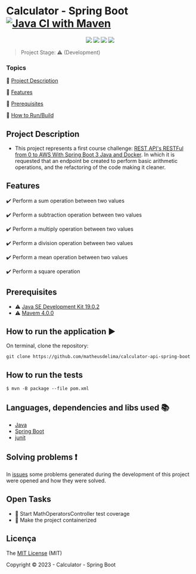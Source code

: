 # Calculator - Spring Boot [![Java CI with Maven](https://github.com/matheusdelima/calculator-api-spring-boot/actions/workflows/maven.yml/badge.svg)](https://github.com/matheusdelima/calculator-api-spring-boot/actions/workflows/maven.yml)

<p align="center">
  <img src="http://img.shields.io/static/v1?label=License&message=MIT&color=green&style=for-the-badge"/>
  <img src="http://img.shields.io/static/v1?label=Java&message=19&color=red&style=for-the-badge&logo=java"/>
  <img src="http://img.shields.io/static/v1?label=SpringBoot&message=3.0.4&color=red&style=for-the-badge&logo=java"/>
  <img src="http://img.shields.io/static/v1?label=STATUS&message=DEVELOPMENT&color=GRAY&style=for-the-badge"/>
</p>

> Project Stage: :warning: (Development)

### Topics 

:small_blue_diamond: [Project Description](#descrição-do-projeto)

:small_blue_diamond: [Features](#funcionalidades)

:small_blue_diamond: [Prerequisites](#pré-requisitos)

:small_blue_diamond: [How to Run/Build](#como-rodar-a-aplicação-arrow_forward)

## Project Description 


- This project represents a first course challenge: [REST API's RESTFul from 0 to AWS With Spring Boot 3 Java and Docker]( https://www.udemy.com/course/restful-apis-do-0-a-nuvem-com-springboot-e-docker). In which it is requested that an endpoint be created to perform basic arithmetic operations, and the refactoring of the code making it cleaner.

## Features

:heavy_check_mark: Perform a sum operation between two values

:heavy_check_mark: Perform a subtraction operation between two values

:heavy_check_mark: Perform a multiply operation between two values

:heavy_check_mark: Perform a division operation between two values

:heavy_check_mark: Perform a mean operation between two values

:heavy_check_mark: Perform a square operation

## Prerequisites

- :warning: [Java SE Development Kit 19.0.2](https://www.oracle.com/java/technologies/javase/jdk19-archive-downloads.html)
- :warning: [Mavem 4.0.0](https://maven.apache.org/)

## How to run the application :arrow_forward:

On terminal, clone the repository: 

```
git clone https://github.com/matheusdelima/calculator-api-spring-boot
```

## How to run the tests

```
$ mvn -B package --file pom.xml
```

## Languages, dependencies and libs used :books:

- [Java](https://www.oracle.com/java/technologies/javase/19-relnote-issues.html)
- [Spring Boot](https://docs.spring.io/spring-boot/docs/current/api/)
- [junit](https://junit.org/junit5/)

## Solving problems :exclamation:

In [issues]() some problems generated during the development of this project were opened and how they were solved.

## Open Tasks

 - :memo: Start MathOperatorsController test coverage
 - :memo: Make the project containerized

## Licença 

The [MIT License]() (MIT)

Copyright :copyright: 2023 - Calculator - Spring Boot
